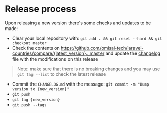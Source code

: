 # Release process

Upon releasing a new version there's some checks and updates to be made:

- Clear your local repository with: `git add . && git reset --hard && git checkout master`
- Check the contents on https://github.com/omisai-tech/laravel-countries/compare/{latest_version}...master and update the [changelog](CHANGELOG.md) file with the modifications on this release
> Note: make sure that there is no breaking changes and you may use `git tag --list` to check the latest release
- Commit the `CHANGELOG.md` with the message: `git commit -m "Bump version to {new_version}"`
- `git push`
- `git tag {new_version}`
- `git push --tags`